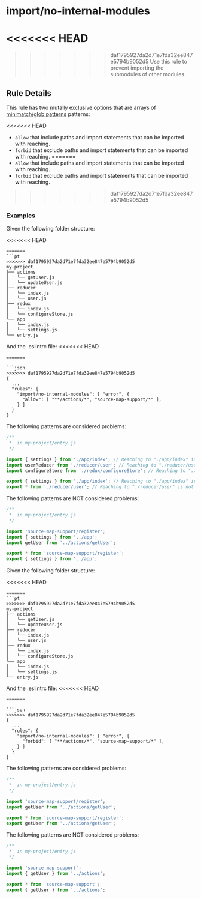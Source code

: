 # import/no-internal-modules

<<<<<<< HEAD
=======
<!-- end auto-generated rule header -->

>>>>>>> daf1795927da2d71e7fda32ee847e5794b9052d5
Use this rule to prevent importing the submodules of other modules.

## Rule Details

This rule has two mutally exclusive options that are arrays of [minimatch/glob patterns](https://github.com/isaacs/node-glob#glob-primer) patterns:

<<<<<<< HEAD
- `allow` that include paths and import statements that can be imported with reaching.
- `forbid` that exclude paths and import statements that can be imported with reaching.
=======
 - `allow` that include paths and import statements that can be imported with reaching.
 - `forbid` that exclude paths and import statements that can be imported with reaching.
>>>>>>> daf1795927da2d71e7fda32ee847e5794b9052d5

### Examples

Given the following folder structure:

<<<<<<< HEAD
```
=======
```pt
>>>>>>> daf1795927da2d71e7fda32ee847e5794b9052d5
my-project
├── actions
│   └── getUser.js
│   └── updateUser.js
├── reducer
│   └── index.js
│   └── user.js
├── redux
│   └── index.js
│   └── configureStore.js
└── app
│   └── index.js
│   └── settings.js
└── entry.js
```

And the .eslintrc file:
<<<<<<< HEAD
```
=======

```json
>>>>>>> daf1795927da2d71e7fda32ee847e5794b9052d5
{
  ...
  "rules": {
    "import/no-internal-modules": [ "error", {
      "allow": [ "**/actions/*", "source-map-support/*" ],
    } ]
  }
}
```

The following patterns are considered problems:

```js
/**
 *  in my-project/entry.js
 */

import { settings } from './app/index'; // Reaching to "./app/index" is not allowed
import userReducer from './reducer/user'; // Reaching to "./reducer/user" is not allowed
import configureStore from './redux/configureStore'; // Reaching to "./redux/configureStore" is not allowed

export { settings } from './app/index'; // Reaching to "./app/index" is not allowed
export * from './reducer/user'; // Reaching to "./reducer/user" is not allowed
```

The following patterns are NOT considered problems:

```js
/**
 *  in my-project/entry.js
 */

import 'source-map-support/register';
import { settings } from '../app';
import getUser from '../actions/getUser';

export * from 'source-map-support/register';
export { settings } from '../app';
```

Given the following folder structure:

<<<<<<< HEAD
```
=======
```pt
>>>>>>> daf1795927da2d71e7fda32ee847e5794b9052d5
my-project
├── actions
│   └── getUser.js
│   └── updateUser.js
├── reducer
│   └── index.js
│   └── user.js
├── redux
│   └── index.js
│   └── configureStore.js
└── app
│   └── index.js
│   └── settings.js
└── entry.js
```

And the .eslintrc file:
<<<<<<< HEAD
```
=======

```json
>>>>>>> daf1795927da2d71e7fda32ee847e5794b9052d5
{
  ...
  "rules": {
    "import/no-internal-modules": [ "error", {
      "forbid": [ "**/actions/*", "source-map-support/*" ],
    } ]
  }
}
```

The following patterns are considered problems:

```js
/**
 *  in my-project/entry.js
 */

import 'source-map-support/register';
import getUser from '../actions/getUser';

export * from 'source-map-support/register';
export getUser from '../actions/getUser';
```

The following patterns are NOT considered problems:

```js
/**
 *  in my-project/entry.js
 */

import 'source-map-support';
import { getUser } from '../actions';

export * from 'source-map-support';
export { getUser } from '../actions';
```
